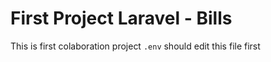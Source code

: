 # First Project Laravel - Bills
This is first colaboration project `.env` should edit this file first